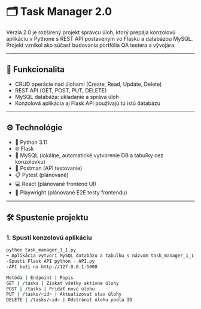 # 🗂 Task Manager 2.0

Verzia 2.0 je rozšírený projekt správcu úloh, ktorý prepája konzolovú aplikáciu v Pythone s REST API postaveným vo Flasku a databázou MySQL. Projekt vznikol ako súčasť budovania portfólia QA testera a vývojára.

---

## 🚀 Funkcionalita

- CRUD operácie nad úlohami (Create, Read, Update, Delete)
- REST API (GET, POST, PUT, DELETE)
- MySQL databáza: ukladanie a správa úloh
- Konzolová aplikácia aj Flask API používajú tú istú databázu

---

## ⚙️ Technológie

- 🐍 Python 3.11
- 🌐 Flask
- 💾 MySQL (lokálne, automatické vytvorenie DB a tabuľky cez konzolovku)
- 🧪 Postman (API testovanie)
- 📋 Pytest (plánované)
- 💻 React (plánované frontend UI)
- 🧭 Playwright (plánované E2E testy frontendu)

---

## 🛠️ Spustenie projektu

### 1. Spusti konzolovú aplikáciu

```bash
python task_manager_1_1.py
➡️ Aplikácia vytvorí MySQL databázu a tabuľku s názvom task_manager_1_1.
-Spusti Flask API python - API.py
-API beží na http://127.0.0.1:5000

Metóda | Endpoint | Popis
GET | /tasks | Získať všetky aktívne úlohy
POST | /tasks | Pridať novú úlohu
PUT | /tasks/<id> | Aktualizovať stav úlohy
DELETE | /tasks/<id> | Odstrániť úlohu podľa ID
